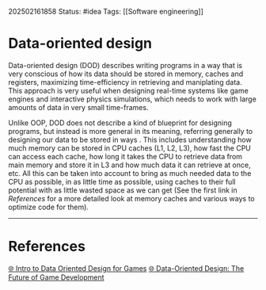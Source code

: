 202502161858
Status: #idea
Tags: [[Software engineering]]

# Data-oriented design

Data-oriented design (DOD) describes writing programs in a way that is very conscious of how its data should be stored in memory, caches and registers, maximizing time-efficiency in retrieving and maniplating data. This approach is very useful when designing real-time systems like game engines and interactive physics simulations, which needs to work with large amounts of data in very small time-frames.

Unlike OOP, DOD does not describe a kind of blueprint for designing programs, but instead is more general in its meaning, referring generally to designing our data to be stored in ways . This includes understanding how much memory can be stored in CPU caches (L1, L2, L3), how fast the CPU can access each cache, how long it takes the CPU to retrieve data from main memory and store it in L3 and how much data it can retrieve at once, etc.
All this can be taken into account to bring as much needed data to the CPU as possible, in as little time as possible, using caches to their full potential with as little wasted space as we can get (See the first link in *References* for a more detailed look at memory caches and various ways to optimize code for them).

___
# References
[🌐 Intro to Data Oriented Design for Games](https://www.youtube.com/watch?v=WwkuAqObplU)
[🌐 Data-Oriented Design: The Future of Game Development](https://www.youtube.com/watch?v=wG2Y42qArHY)